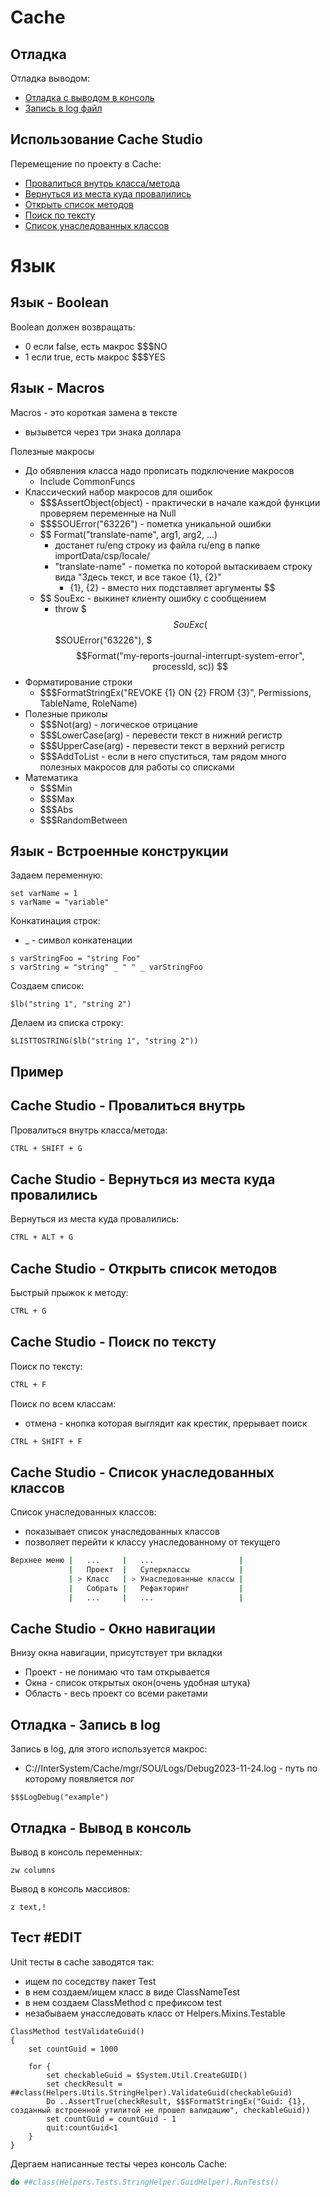 # Cache

## Отладка

Отладка выводом:

-   [Отладка с выводом в консоль](#отладка---вывод-в-консоль)
-   [Запись в log файл](#отладка---запись-в-log)

## Использование Cache Studio

Перемещение по проекту в Cache:

-   [Провалиться внутрь класса/метода](#cache-studio---провалиться-внутрь)
-   [Вернуться из места куда провалились](#cache-studio---вернуться-из-места-куда-провалились)
-   [Открыть список методов](#cache-studio---открыть-список-методов)
-   [Поиск по тексту](#cache-studio---поиск-по-тексту)
-   [Список унаследованных классов](#cache-studio---список-унаследованных-классов)

# Язык

## Язык - Boolean

Boolean должен возвращать:

-   0 если false, есть макрос $$$NO
-   1 если true, есть макрос $$$YES

## Язык - Macros

Macros - это короткая замена в тексте

-   вызывется через три знака доллара

Полезные макросы

-   До обявления класса надо прописать подключение макросов
    -   Include CommonFuncs
-   Классический набор макросов для ошибок
    -   $$$AssertObject(object) - практически в начале каждой функции проверяем переменные на Null
    -   $$$SOUError("63226") - пометка уникальной ошибки
    -   $$
        Format("translate-name", arg1, arg2, ...)
          - достанет ru/eng строку из файла ru/eng в папке importData/csp/locale/
          - "translate-name" - пометка по которой вытаскиваем строку вида "Здесь текст, и все такое {1}, {2}"
              - {1}, {2} - вместо них подставляет аргументы
        $$
    -   $$
        SouExc - выкинет клиенту ошибку с сообщением
          - throw $$$SouExc($$$SOUError("63226"), $$$Format("my-reports-journal-interrupt-system-error", processId, sc))
        $$
-   Форматирование строки
    -   $$$FormatStringEx("REVOKE {1} ON {2} FROM {3}", Permissions, TableName, RoleName)
-   Полезные приколы
    -   $$$Not(arg) - логическое отрицание
    -   $$$LowerCase(arg) - перевести текст в нижний регистр
    -   $$$UpperCase(arg) - перевести текст в верхний регистр
    -   $$$AddToList - если в него спуститься, там рядом много полезных макросов для работы со списками
-   Математика
    -   $$$Min
    -   $$$Max
    -   $$$Abs
    -   $$$RandomBetween

## Язык - Встроенные конструкции

Задаем переменную:

```cache
set varName = 1
s varName = "variable"
```

Конкатинация строк:

-   \_ - символ конкатенации

```cache
s varStringFoo = "string Foo"
s varString = "string" _ " " _ varStringFoo
```

Создаем список:

```cache
$lb("string 1", "string 2")
```

Делаем из списка строку:

```cache
$LISTTOSTRING($lb("string 1", "string 2"))
```

## Пример

## Cache Studio - Провалиться внутрь

Провалиться внутрь класса/метода:

```bash
CTRL + SHIFT + G
```

## Cache Studio - Вернуться из места куда провалились

Вернуться из места куда провалились:

```bash
CTRL + ALT + G
```

## Cache Studio - Открыть список методов

Быстрый прыжок к методу:

```bash
CTRL + G
```

## Cache Studio - Поиск по тексту

Поиск по тексту:

```bash
CTRL + F
```

Поиск по всем классам:

-   отмена - кнопка которая выглядит как крестик, прерывает поиск

```bash
CTRL + SHIFT + F
```

## Cache Studio - Список унаследованных классов

Список унаследованных классов:

-   показывает список унаследованных классов
-   позволяет перейти к классу унаследованному от текущего

```bash
Верхнее меню |   ...     |   ...                   |
             |   Проект  |   Суперклассы           |
             | > Класс   | > Унаследованные классы |
             |   Собрать |   Рефакторинг           |
             |   ...     |   ...                   |
```

## Cache Studio - Окно навигации

Внизу окна навигации, присутствует три вкладки

-   Проект - не понимаю что там открывается
-   Окна - список открытых окон(очень удобная штука)
-   Область - весь проект со всеми ракетами

## Отладка - Запись в log

Запись в log, для этого используется макрос:

-   C://InterSystem/Cache/mgr/SOU/Logs/Debug2023-11-24.log - путь по которому появляется лог

```cache
$$$LogDebug("example")
```

## Отладка - Вывод в консоль

Вывод в консоль переменных:

```cache
zw columns
```

Вывод в консоль массивов:

```cache
z text,!
```

## Тест #EDIT

Unit тесты в cache заводятся так:

-   ищем по соседству пакет Test
-   в нем создаем/ищем класс в виде ClassNameTest
-   в нем создаем ClassMethod c префиксом test
-   незабываем унасследовать класс от Helpers.Mixins.Testable

```cache
ClassMethod testValidateGuid()
{
	set countGuid = 1000

	for {
		set checkableGuid = $System.Util.CreateGUID()
		set checkResult = ##class(Helpers.Utils.StringHelper).ValidateGuid(checkableGuid)
		Do ..AssertTrue(checkResult, $$$FormatStringEx("Guid: {1}, созданный встроенной утилитой не прошел валидацию", checkableGuid))
		set countGuid = countGuid - 1
		quit:countGuid<1
	}
}
```

Дергаем написанные тесты через консоль Cache:

```bash
do ##class(Helpers.Tests.StringHelper.GuidHelper).RunTests()
```
